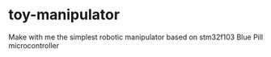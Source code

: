 # toy-manipulator
Make with me the simplest robotic manipulator based on stm32f103 Blue Pill microcontroller
